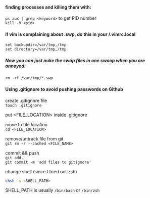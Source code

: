 #### finding processes and killing them with:
```ps aux | grep <keyword>``` to get PID number<br>
```kill -9 <pid>```

#### if vim is complaining about .swp, do this in your /.vimrc.local
```set backupdir=/var/tmp,/tmp```<br>
```set directory=/var/tmp,/tmp```
##### Now you can just nuke the swap files in one swoop when you are annoyed:
```rm -rf /var/tmp/*.swp```

#### Using .gitignore to avoid pushing passwords on Github
create .gitignore file<br>
    ```touch .gitignore```

put <FILE_LOCATION> inside .gitignore <br>

move to file location <br>
`cd <FILE_LOCATION>` <br>

remove/untrack file from git<br>
    ```git rm -r --cached <FILE_NAME>```<br>

commit && push<br>
    ```git add.```<br>
    ```git commit -m 'add files to gitignore'```

change shell (since I tried out zsh)
```bash
chsh -s <SHELL_PATH>
```
SHELL_PATH is usually `/bin/bash` or `/bin/zsh`
